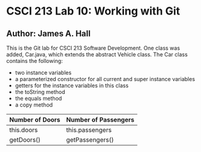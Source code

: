 # CSCI 213 Lab 10: Working with Git

## Author: James A. Hall

This is the Git lab for CSCI 213 Software Development. One class was added, Car.java, 
which extends the abstract Vehicle class. The Car class contains the following:

* two instance variables
* a parameterized constructor for all current and super instance variables
* getters for the instance variables in this class
* the toString method
* the equals method
* a copy method

Number of Doors | Number of Passengers
----------------|---------------------
this.doors|this.passengers
getDoors()|getPassengers()

